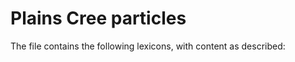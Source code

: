 
# Plains Cree particles                           

The file contains the following lexicons, with content as described:











